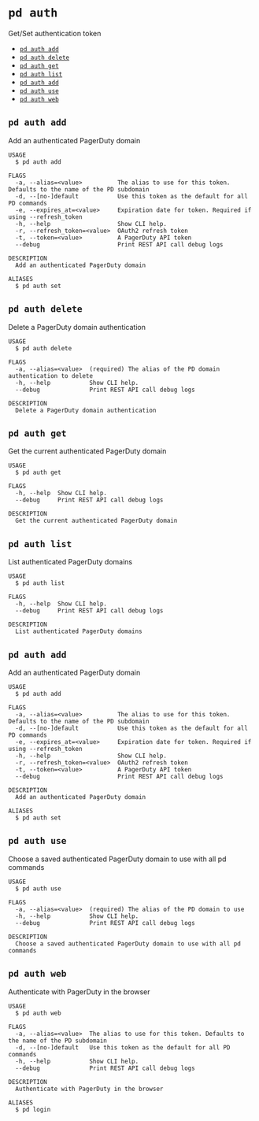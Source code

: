 `pd auth`
=========

Get/Set authentication token

* [`pd auth add`](#pd-auth-add)
* [`pd auth delete`](#pd-auth-delete)
* [`pd auth get`](#pd-auth-get)
* [`pd auth list`](#pd-auth-list)
* [`pd auth add`](#pd-auth-add-1)
* [`pd auth use`](#pd-auth-use)
* [`pd auth web`](#pd-auth-web)

## `pd auth add`

Add an authenticated PagerDuty domain

```
USAGE
  $ pd auth add

FLAGS
  -a, --alias=<value>          The alias to use for this token. Defaults to the name of the PD subdomain
  -d, --[no-]default           Use this token as the default for all PD commands
  -e, --expires_at=<value>     Expiration date for token. Required if using --refresh_token
  -h, --help                   Show CLI help.
  -r, --refresh_token=<value>  OAuth2 refresh token
  -t, --token=<value>          A PagerDuty API token
  --debug                      Print REST API call debug logs

DESCRIPTION
  Add an authenticated PagerDuty domain

ALIASES
  $ pd auth set
```

## `pd auth delete`

Delete a PagerDuty domain authentication

```
USAGE
  $ pd auth delete

FLAGS
  -a, --alias=<value>  (required) The alias of the PD domain authentication to delete
  -h, --help           Show CLI help.
  --debug              Print REST API call debug logs

DESCRIPTION
  Delete a PagerDuty domain authentication
```

## `pd auth get`

Get the current authenticated PagerDuty domain

```
USAGE
  $ pd auth get

FLAGS
  -h, --help  Show CLI help.
  --debug     Print REST API call debug logs

DESCRIPTION
  Get the current authenticated PagerDuty domain
```

## `pd auth list`

List authenticated PagerDuty domains

```
USAGE
  $ pd auth list

FLAGS
  -h, --help  Show CLI help.
  --debug     Print REST API call debug logs

DESCRIPTION
  List authenticated PagerDuty domains
```

## `pd auth add`

Add an authenticated PagerDuty domain

```
USAGE
  $ pd auth add

FLAGS
  -a, --alias=<value>          The alias to use for this token. Defaults to the name of the PD subdomain
  -d, --[no-]default           Use this token as the default for all PD commands
  -e, --expires_at=<value>     Expiration date for token. Required if using --refresh_token
  -h, --help                   Show CLI help.
  -r, --refresh_token=<value>  OAuth2 refresh token
  -t, --token=<value>          A PagerDuty API token
  --debug                      Print REST API call debug logs

DESCRIPTION
  Add an authenticated PagerDuty domain

ALIASES
  $ pd auth set
```

## `pd auth use`

Choose a saved authenticated PagerDuty domain to use with all pd commands

```
USAGE
  $ pd auth use

FLAGS
  -a, --alias=<value>  (required) The alias of the PD domain to use
  -h, --help           Show CLI help.
  --debug              Print REST API call debug logs

DESCRIPTION
  Choose a saved authenticated PagerDuty domain to use with all pd commands
```

## `pd auth web`

Authenticate with PagerDuty in the browser

```
USAGE
  $ pd auth web

FLAGS
  -a, --alias=<value>  The alias to use for this token. Defaults to the name of the PD subdomain
  -d, --[no-]default   Use this token as the default for all PD commands
  -h, --help           Show CLI help.
  --debug              Print REST API call debug logs

DESCRIPTION
  Authenticate with PagerDuty in the browser

ALIASES
  $ pd login
```
